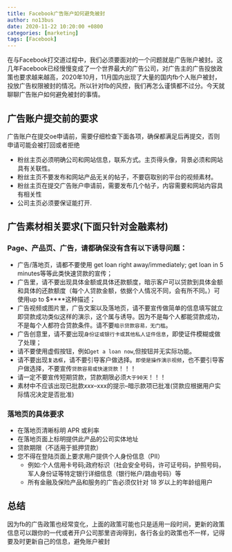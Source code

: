 ```yaml
---
title: Facebook广告账户如何避免被封
author: no13bus
date: 2020-11-22 10:20:00 +0800
categories: [marketing]
tags: [Facebook]
---
```

在与Facebook打交道过程中，我们必须要面对的一个问题就是广告账户被封。这几年Facebook已经慢慢变成了一个世界最大的广告公司，对广告主的广告投放政策也要求越来越高，2020年10月，11月国内出现了大量的国内fb个人账户被封，投放广告权限被封的情况。所以针对fb的风控，我们再怎么谨慎都不过分。今天就聊聊广告账户如何避免被封的事情。

## 广告账户提交前的要求
广告账户在提交oe申请前，需要仔细检查下面各项，确保都满足后再提交，否则申请可能会被打回或者拒绝
- 粉丝主页必须明确公司和网站信息，联系方式。主页得头像，背景必须和网站具有关联性。
- 粉丝主页不要发布和网站产品无关的帖子，不要窃取别的平台的视频素材。
- 粉丝主页在提交广告账户申请前，需要发布几个帖子，内容需要和网站内容具有相关性
- 公司主页必须要保证能打开.

## 广告素材相关要求(下面只针对金融素材)
### Page、产品页、广告，请都确保没有含有以下诱导问题：
- 广告/落地页，请都不要使用 get loan right away/immediately; get loan in 5 minutes等等此类快速贷款的宣传；
- 广告里，请不要出现具体金额或具体还款额度，暗示客户可以贷款到具体金额和具体的还款额度（每个人贷款金额，依据个人情况不同，会有所不同。）可使用up to $****这种描述；
- 广告视频或图片里，广告文案以及落地页，请不要宣传做简单的信息填写就立即贷款成功类似这样的演示，这个属与诱导。因为不是每个人都能贷款成功，不是每个人都符合贷款条件。请不要`暗示贷款容易，无门槛`。
- 广告创意里，请不要出现`身份证或银行卡或其他私人证件信息`，即使证件模糊或做了处理；
- 请不要使用虚假按钮，例如`get a loan now`,但按钮并无实际功能。
- 请不要出现`复选框`，请不要引导客户做选择。`即使是操作演示视频`，也不要引导客户做选择，不要宣传`贷款容易或快速贷款`！！！
- 请一定不要宣传短期贷款，贷款期限必须`大于90天`！！！
- 素材中不应该出现已批款$xxx–$xxx的提示–暗示款项已批准(贷款应根据用户实际情况决定是否批准)

### 落地页的具体要求
- 在落地页清晰标明 APR 或利率
- 在落地页面上标明提供此产品的公司实体地址
- 贷款期限（不适用于抵押贷款）
- 您不得在登陆页面上要求用户提供个人身份信息（PII）
    - 例如:个人信用卡号码;政府标识（社会安全号码，许可证号码，护照号码，军人身份证等特定银行详细信息（银行帐户/路由号码）等
    - 所有金融及保险产品和服务的广告必须仅针对 18 岁以上的年龄组用户

## 总结
因为fb的广告政策也经常变化，上面的政策可能也只是适用一段时间，更新的政策信息可以跟你的一代或者开户公司那里咨询得到，各行各业的政策也不一样，记得要及时更新自己的信息，避免账户被封